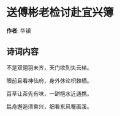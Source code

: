# 送傅彬老检讨赴宜兴簿

**作者**: 华镇

## 诗词内容

不是双翎羽未齐，天门欲到失云梯。

眼前且看神仙府，身外休论枳棘栖。

百草让茶先有味，一缾挹水近通携。

扁舟邂逅须乘兴，细看东风罨画溪。


